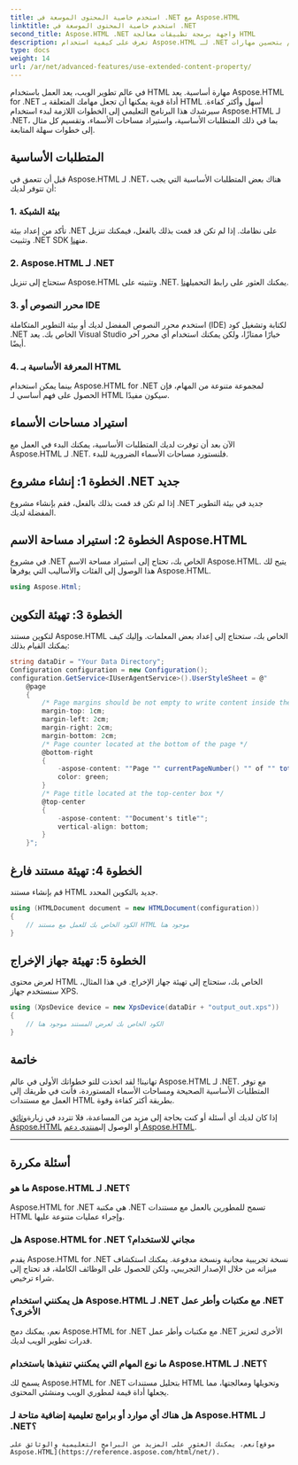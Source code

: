 ```yaml
---
title: استخدم خاصية المحتوى الموسعة في .NET مع Aspose.HTML
linktitle: استخدم خاصية المحتوى الموسعة في .NET
second_title: Aspose.HTML .NET واجهة برمجة تطبيقات معالجة HTML
description: تعرف على كيفية استخدام Aspose.HTML لـ .NET من خلال هذا الدليل التفصيلي خطوة بخطوة. قم بتحسين مهارات HTML الخاصة بك وتبسيط مشاريع تطوير الويب الخاصة بك.
type: docs
weight: 14
url: /ar/net/advanced-features/use-extended-content-property/
---
```


في عالم تطوير الويب، يعد العمل باستخدام HTML مهارة أساسية. يعد Aspose.HTML for .NET أداة قوية يمكنها أن تجعل مهامك المتعلقة بـ HTML أسهل وأكثر كفاءة. سيرشدك هذا البرنامج التعليمي إلى الخطوات اللازمة لبدء استخدام Aspose.HTML لـ .NET، بما في ذلك المتطلبات الأساسية، واستيراد مساحات الأسماء، وتقسيم كل مثال إلى خطوات سهلة المتابعة.

## المتطلبات الأساسية

قبل أن تتعمق في Aspose.HTML لـ .NET، هناك بعض المتطلبات الأساسية التي يجب أن تتوفر لديك:

### 1. بيئة الشبكة

 تأكد من إعداد بيئة .NET على نظامك. إذا لم تكن قد قمت بذلك بالفعل، فيمكنك تنزيل وتثبيت .NET SDK من[هنا](https://releases.aspose.com/html/net/).

### 2. Aspose.HTML لـ .NET

 ستحتاج إلى تنزيل Aspose.HTML وتثبيته على .NET. يمكنك العثور على رابط التحميل[هنا](https://releases.aspose.com/html/net/).

### 3. محرر النصوص أو IDE

استخدم محرر النصوص المفضل لديك أو بيئة التطوير المتكاملة (IDE) لكتابة وتشغيل كود .NET الخاص بك. يعد Visual Studio خيارًا ممتازًا، ولكن يمكنك استخدام أي محرر آخر أيضًا.

### 4. المعرفة الأساسية بـ HTML

بينما يمكن استخدام Aspose.HTML for .NET لمجموعة متنوعة من المهام، فإن الحصول على فهم أساسي لـ HTML سيكون مفيدًا.

## استيراد مساحات الأسماء

الآن بعد أن توفرت لديك المتطلبات الأساسية، يمكنك البدء في العمل مع Aspose.HTML لـ .NET. فلنستورد مساحات الأسماء الضرورية للبدء.

## الخطوة 1: إنشاء مشروع .NET جديد

إذا لم تكن قد قمت بذلك بالفعل، فقم بإنشاء مشروع .NET جديد في بيئة التطوير المفضلة لديك.

## الخطوة 2: استيراد مساحة الاسم Aspose.HTML

في مشروع .NET الخاص بك، تحتاج إلى استيراد مساحة الاسم Aspose.HTML. يتيح لك هذا الوصول إلى الفئات والأساليب التي يوفرها Aspose.HTML.

```csharp
using Aspose.Html;
```

## الخطوة 3: تهيئة التكوين

لتكوين مستند Aspose.HTML الخاص بك، ستحتاج إلى إعداد بعض المعلمات. وإليك كيف يمكنك القيام بذلك:

```csharp
string dataDir = "Your Data Directory";
Configuration configuration = new Configuration();
configuration.GetService<IUserAgentService>().UserStyleSheet = @"
    @page 
    {
        /* Page margins should be not empty to write content inside the margin-boxes */
        margin-top: 1cm;
        margin-left: 2cm;
        margin-right: 2cm;
        margin-bottom: 2cm;
        /* Page counter located at the bottom of the page */
        @bottom-right
        {
            -aspose-content: ""Page "" currentPageNumber() "" of "" totalPagesNumber();
            color: green;
        }
        /* Page title located at the top-center box */
        @top-center
        {
            -aspose-content: ""Document's title"";
            vertical-align: bottom;
        }    
    }";
```

## الخطوة 4: تهيئة مستند فارغ

قم بإنشاء مستند HTML جديد بالتكوين المحدد.

```csharp
using (HTMLDocument document = new HTMLDocument(configuration))
{
    // الكود الخاص بك للعمل مع مستند HTML موجود هنا
}
```

## الخطوة 5: تهيئة جهاز الإخراج

لعرض محتوى HTML الخاص بك، ستحتاج إلى تهيئة جهاز الإخراج. في هذا المثال، سنستخدم جهاز XPS.

```csharp
using (XpsDevice device = new XpsDevice(dataDir + "output_out.xps"))
{
    // الكود الخاص بك لعرض المستند موجود هنا
}
```

## خاتمة

تهانينا! لقد اتخذت للتو خطواتك الأولى في عالم Aspose.HTML لـ .NET. مع توفر المتطلبات الأساسية الصحيحة ومساحات الأسماء المستوردة، فأنت في طريقك إلى العمل مع مستندات HTML بطريقة أكثر كفاءة وقوة.

 إذا كان لديك أي أسئلة أو كنت بحاجة إلى مزيد من المساعدة، فلا تتردد في زيارة[وثائق Aspose.HTML](https://reference.aspose.com/html/net/) أو الوصول إلى[منتدى دعم Aspose.HTML](https://forum.aspose.com/).

---

## أسئلة مكررة

### ما هو Aspose.HTML لـ .NET؟
   Aspose.HTML for .NET هي مكتبة .NET تسمح للمطورين بالعمل مع مستندات HTML وإجراء عمليات متنوعة عليها.

### هل Aspose.HTML for .NET مجاني للاستخدام؟
   يقدم Aspose.HTML for .NET نسخة تجريبية مجانية ونسخة مدفوعة. يمكنك استكشاف ميزاته من خلال الإصدار التجريبي، ولكن للحصول على الوظائف الكاملة، قد تحتاج إلى شراء ترخيص.

### هل يمكنني استخدام Aspose.HTML لـ .NET مع مكتبات وأطر عمل .NET الأخرى؟
   نعم، يمكنك دمج Aspose.HTML for .NET مع مكتبات وأطر عمل .NET الأخرى لتعزيز قدرات تطوير الويب لديك.

### ما نوع المهام التي يمكنني تنفيذها باستخدام Aspose.HTML لـ .NET؟
   يسمح لك Aspose.HTML for .NET بتحليل مستندات HTML وتحويلها ومعالجتها، مما يجعلها أداة قيمة لمطوري الويب ومنشئي المحتوى.

### هل هناك أي موارد أو برامج تعليمية إضافية متاحة لـ Aspose.HTML لـ .NET؟
    نعم، يمكنك العثور على المزيد من البرامج التعليمية والوثائق على[موقع Aspose.HTML](https://reference.aspose.com/html/net/).

